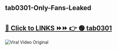 
 ## tab0301-Only-Fans-Leaked

# <h2><a href="https://clipsfans.com/tab0301&ref=git">🔗 Click to LINKS ⏩⏩ 👉 🟢 tab0301 </a></h2>

<a href="https://clipsfans.com/tab0301&ref=git" rel="nofollow" data-target="animated-image.originalLink"><img src="https://i.ibb.co.com/xMMVF88/686577567.gif" alt="Viral Video Original" style="max-width: 100%; display: inline-block;" data-target="animated-image.originalImage"></a>
